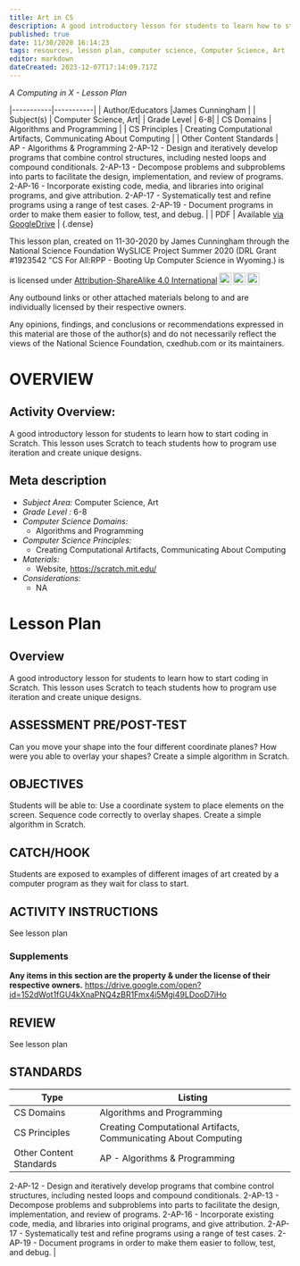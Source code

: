 ```yaml
---
title: Art in CS
description: A good introductory lesson for students to learn how to start coding in Scratch.  This lesson uses Scratch to teach students how to program use iteration and create unique designs.
published: true
date: 11/30/2020 16:14:23
tags: resources, lesson plan, computer science, Computer Science, Art 
editor: markdown
dateCreated: 2023-12-07T17:14:09.717Z
---
```

*A Computing in X - Lesson Plan*

|-----------|-----------|
| Author/Educators |James Cunningham |
| Subject(s) | Computer Science, Art|
| Grade Level | 6-8|
| CS Domains | Algorithms and Programming |
| CS Principles | Creating Computational Artifacts, Communicating About Computing |
| Other Content Standards | AP - Algorithms & Programming
2-AP-12 - Design and iteratively develop programs that combine control structures, including nested loops and compound conditionals.
2-AP-13 - Decompose problems and subproblems into parts to facilitate the design, implementation, and review of programs.
2-AP-16 - Incorporate existing code, media, and libraries into original programs, and give attribution.
2-AP-17 - Systematically test and refine programs using a range of test cases.
2-AP-19 - Document programs in order to make them easier to follow, test, and debug. | 
| PDF | Available [via GoogleDrive](https://drive.google.com/open?id=16kVYYNFfWk64ylZM1exgco7-rUUUk0Ts) |
{.dense}






This lesson plan, created on 11-30-2020 by James Cunningham through the National Science Foundation WySLICE Project Summer 2020 (DRL Grant #1923542 "CS For All:RPP - Booting Up Computer Science in Wyoming.) is  <p xmlns:cc="http://creativecommons.org/ns#" >  is licensed under <a href="http://creativecommons.org/licenses/by-sa/4.0/?ref=chooser-v1" target="_blank" rel="license noopener noreferrer" style="display:inline-block;">Attribution-ShareAlike 4.0 International<img style="height:22px!important;margin-left:3px;vertical-align:text-bottom;" src="https://mirrors.creativecommons.org/presskit/icons/cc.svg?ref=chooser-v1"><img style="height:22px!important;margin-left:3px;vertical-align:text-bottom;" src="https://mirrors.creativecommons.org/presskit/icons/by.svg?ref=chooser-v1"><img style="height:22px!important;margin-left:3px;vertical-align:text-bottom;" src="https://mirrors.creativecommons.org/presskit/icons/sa.svg?ref=chooser-v1"></a></p>


Any outbound links or other attached materials belong to and are individually licensed by their respective owners. 


Any opinions, findings, and conclusions or recommendations expressed in this material are those of the author(s) and do not necessarily reflect the views of the National Science Foundation, cxedhub.com or its maintainers.


# OVERVIEW
## Activity Overview:  
A good introductory lesson for students to learn how to start coding in Scratch.  This lesson uses Scratch to teach students how to program use iteration and create unique designs.
## Meta description
+ *Subject Area:* Computer Science, Art 
+ *Grade Level :* 6-8 
+ *Computer Science Domains:*
   + Algorithms and Programming
+ *Computer Science Principles:*
   + Creating Computational Artifacts, Communicating About Computing
+ *Materials:* 
   + Website, https://scratch.mit.edu/
+ *Considerations:*
   + NA


# Lesson Plan
## Overview
A good introductory lesson for students to learn how to start coding in Scratch.  This lesson uses Scratch to teach students how to program use iteration and create unique designs.
## ASSESSMENT PRE/POST-TEST
Can you move your shape into the four different coordinate planes?
How were you able to overlay your shapes?
Create a simple algorithm in Scratch.
## OBJECTIVES
Students will be able to:
Use a coordinate system to place elements on the screen.
Sequence code correctly to overlay shapes.
Create a simple algorithm in Scratch.


## CATCH/HOOK
Students are exposed to examples of different images of art created by a computer program as they wait for class to start.


## ACTIVITY INSTRUCTIONS
See lesson plan


### Supplements
**Any items in this section are the property & under the license of their respective owners.**
https://drive.google.com/open?id=152dWot1fGU4kXnaPNQ4zBR1Fmx4i5Mgi49LDooD7iHo




## REVIEW
See lesson plan
## STANDARDS        
| Type | Listing | 
|-----------|-----------|
| CS Domains  | Algorithms and Programming|
| CS Principles   | Creating Computational Artifacts, Communicating About Computing|
| Other Content Standards | AP - Algorithms & Programming
2-AP-12 - Design and iteratively develop programs that combine control structures, including nested loops and compound conditionals.
2-AP-13 - Decompose problems and subproblems into parts to facilitate the design, implementation, and review of programs.
2-AP-16 - Incorporate existing code, media, and libraries into original programs, and give attribution.
2-AP-17 - Systematically test and refine programs using a range of test cases.
2-AP-19 - Document programs in order to make them easier to follow, test, and debug.  |